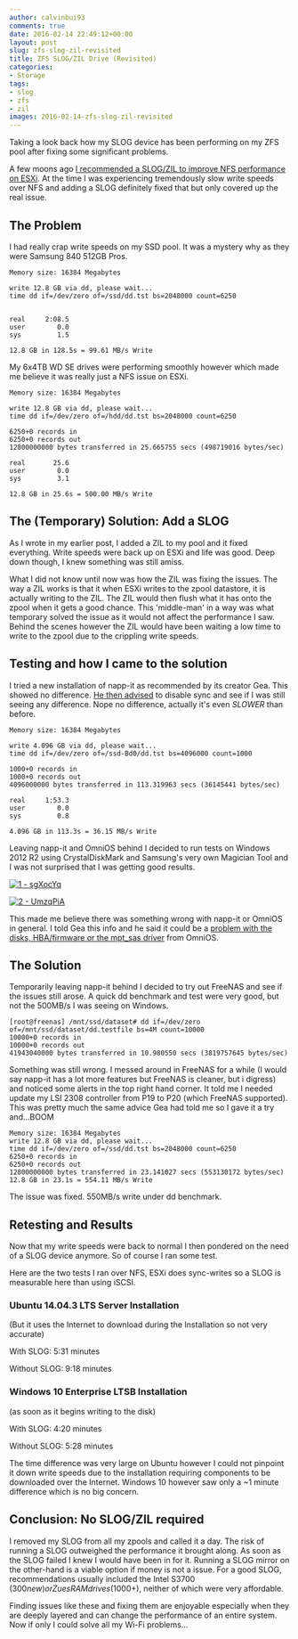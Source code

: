```yaml
---
author: calvinbui93
comments: true
date: 2016-02-14 22:49:12+00:00
layout: post
slug: zfs-slog-zil-revisited
title: ZFS SLOG/ZIL Drive (Revisited)
categories:
- Storage
tags:
- slog
- zfs
- zil
images: 2016-02-14-zfs-slog-zil-revisited
---
```


Taking a look back how my SLOG device has been performing on my ZFS pool after fixing some significant problems.

<!-- more -->

A few moons ago [I recommended a SLOG/ZIL to improve NFS performance on ESXi](https://calvin.me/slow-vmware-nfs-zfs-add-zil/). At the time I was experiencing tremendously slow write speeds over NFS and adding a SLOG definitely fixed that but only covered up the real issue.

## The Problem

I had really crap write speeds on my SSD pool. It was a mystery why as they were Samsung 840 512GB Pros.

```text
Memory size: 16384 Megabytes

write 12.8 GB via dd, please wait...
time dd if=/dev/zero of=/ssd/dd.tst bs=2048000 count=6250


real     2:08.5
user        0.0
sys         1.5

12.8 GB in 128.5s = 99.61 MB/s Write
```

My 6x4TB WD SE drives were performing smoothly however which made me believe it was really just a NFS issue on ESXi.

```text
Memory size: 16384 Megabytes

write 12.8 GB via dd, please wait...
time dd if=/dev/zero of=/hdd/dd.tst bs=2048000 count=6250

6250+0 records in
6250+0 records out
12800000000 bytes transferred in 25.665755 secs (498719016 bytes/sec)

real       25.6
user        0.0
sys         3.1

12.8 GB in 25.6s = 500.00 MB/s Write
```

## The (Temporary) Solution: Add a SLOG

As I wrote in my earlier post, I added a ZIL to my pool and it fixed everything. Write speeds were back up on ESXi and life was good. Deep down though, I knew something was still amiss.

What I did not know until now was how the ZIL was fixing the issues. The way a ZIL works is that it when ESXi writes to the zpool datastore, it is actually writing to the ZIL. The ZIL would then flush what it has onto the zpool when it gets a good chance. This 'middle-man' in a way was what temporary solved the issue as it would not affect the performance I saw. Behind the scenes however the ZIL would have been waiting a low time to write to the zpool due to the crippling write speeds.

## Testing and how I came to the solution

I tried a new installation of napp-it as recommended by its creator Gea. This showed no difference. [He then advised](http://hardforum.com/showpost.php?p=1042097373&postcount=7354) to disable sync and see if I was still seeing any difference. Nope no difference, actually it's even _SLOWER_ than before.

```text
Memory size: 16384 Megabytes

write 4.096 GB via dd, please wait...
time dd if=/dev/zero of=/ssd-Bd0/dd.tst bs=4096000 count=1000

1000+0 records in
1000+0 records out
4096000000 bytes transferred in 113.319963 secs (36145441 bytes/sec)

real     1:53.3
user        0.0
sys         0.8

4.096 GB in 113.3s = 36.15 MB/s Write
```

Leaving napp-it and OmniOS behind I decided to run tests on Windows 2012 R2 using CrystalDiskMark and Samsung's very own Magician Tool and I was not surprised that I was getting good results.

[![1 - sgXocYq](/images/{{page.images}}/1-sgxocyq.png)](/images/{{page.images}}/1-sgxocyq.png)

[![2 - UmzqPiA](/images/{{page.images}}/2-umzqpia.png)](/images/{{page.images}}/2-umzqpia.png)

This made me believe there was something wrong with napp-it or OmniOS in general. I told Gea this info and he said it could be a [problem with the disks, HBA/firmware or the mpt_sas driver](http://hardforum.com/showpost.php?p=1042098980&postcount=7363) from OmniOS.

## The Solution

Temporarily leaving napp-it behind I decided to try out FreeNAS and see if the issues still arose. A quick dd benchmark and test were very good, but not the 500MB/s I was seeing on Windows.

```terminal
[root@freenas] /mnt/ssd/dataset# dd if=/dev/zero of=/mnt/ssd/dataset/dd.testfile bs=4M count=10000
10000+0 records in
10000+0 records out
41943040000 bytes transferred in 10.980550 secs (3819757645 bytes/sec)
```

Something was still wrong. I messed around in FreeNAS for a while (I would say napp-it has a lot more features but FreeNAS is cleaner, but i digress) and noticed some alerts in the top right hand corner. It told me I needed update my LSI 2308 controller from P19 to P20 (which FreeNAS supported). This was pretty much the same advice Gea had told me so I gave it a try and...BOOM

```text
Memory size: 16384 Megabytes
write 12.8 GB via dd, please wait...
time dd if=/dev/zero of=/ssd/dd.tst bs=2048000 count=6250
6250+0 records in
6250+0 records out
12800000000 bytes transferred in 23.141027 secs (553130172 bytes/sec)
12.8 GB in 23.1s = 554.11 MB/s Write
```

The issue was fixed. 550MB/s write under dd benchmark.

## Retesting and Results

Now that my write speeds were back to normal I then pondered on the need of a SLOG device anymore. So of course I ran some test.

Here are the two tests I ran over NFS, ESXi does sync-writes so a SLOG is measurable here than using iSCSI.

### Ubuntu 14.04.3 LTS Server Installation

(But it uses the Internet to download during the Installation so not very accurate)

With SLOG: 5:31 minutes

Without SLOG: 9:18 minutes

### Windows 10 Enterprise LTSB Installation

(as soon as it begins writing to the disk)

With SLOG: 4:20 minutes

Without SLOG: 5:28 minutes

The time difference was very large on Ubuntu however I could not pinpoint it down write speeds due to the installation requiring components to be downloaded over the Internet. Windows 10 however saw only a ~1 minute difference which is no big concern.

## Conclusion: No SLOG/ZIL required

I removed my SLOG from all my zpools and called it a day. The risk of running a SLOG outweighed the performance it brought along. As soon as the SLOG failed I knew I would have been in for it. Running a SLOG mirror on the other-hand is a viable option if money is not a issue. For a good SLOG, recommendations usually included the Intel S3700 ($300 new) or ZuesRAM drives ($1000+), neither of which were very affordable.

Finding issues like these and fixing them are enjoyable especially when they are deeply layered and can change the performance of an entire system. Now if only I could solve all my Wi-Fi problems...
